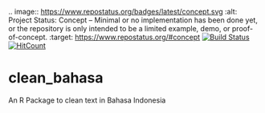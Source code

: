 .. image:: https://www.repostatus.org/badges/latest/concept.svg
   :alt: Project Status: Concept – Minimal or no implementation has been done yet, or the repository is only intended to be a limited example, demo, or proof-of-concept.
   :target: https://www.repostatus.org/#concept
[![Build Status](https://travis-ci.org/eppofahmi/clean_bahasa.svg?branch=master)](https://travis-ci.org/eppofahmi/clean_bahasa.svg?branch=master)
[![HitCount](http://hits.dwyl.io/eppofahmi/clean_bahasa.svg)](http://hits.dwyl.io/eppofahmi/clean_bahasa)

# clean_bahasa
An R Package to clean text in Bahasa Indonesia
